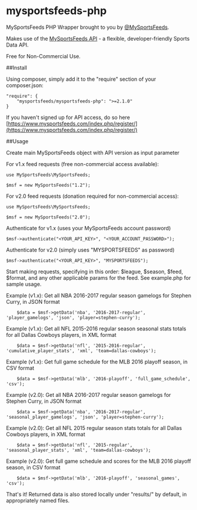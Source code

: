 # mysportsfeeds-php

MySportsFeeds PHP Wrapper brought to you by [@MySportsFeeds](https://twitter.com/MySportsFeeds).

Makes use of the [MySportsFeeds API](https://www.mysportsfeeds.com) - a flexible, developer-friendly Sports Data API.

Free for Non-Commercial Use.

##Install

Using composer, simply add it to the "require" section of your composer.json:
    
    "require": {
        "mysportsfeeds/mysportsfeeds-php": ">=2.1.0"
    }

If you haven't signed up for API access, do so here [https://www.mysportsfeeds.com/index.php/register/](https://www.mysportsfeeds.com/index.php/register/)

##Usage

Create main MySportsFeeds object with API version as input parameter

For v1.x feed requests (free non-commercial access available):

    use MySportsFeeds\MySportsFeeds;

    $msf = new MySportsFeeds("1.2");

For v2.0 feed requests (donation required for non-commercial access):

    use MySportsFeeds\MySportsFeeds;

    $msf = new MySportsFeeds("2.0");


Authenticate for v1.x (uses your MySportsFeeds account password)

    $msf->authenticate("<YOUR_API_KEY>", "<YOUR_ACCOUNT_PASSWORD>");

Authenticate for v2.0 (simply uses "MYSPORTSFEEDS" as password)

    $msf->authenticate("<YOUR_API_KEY>", "MYSPORTSFEEDS");


Start making requests, specifying in this order: $league, $season, $feed, $format, and any other applicable params for the feed.  See example.php for sample usage.

Example (v1.x): Get all NBA 2016-2017 regular season gamelogs for Stephen Curry, in JSON format

```
    $data = $msf->getData('nba', '2016-2017-regular', 'player_gamelogs', 'json', 'player=stephen-curry');
```

Example (v1.x): Get all NFL 2015-2016 regular season seasonal stats totals for all Dallas Cowboys players, in XML format

```
    $data = $msf->getData('nfl', '2015-2016-regular', 'cumulative_player_stats', 'xml', 'team=dallas-cowboys');
```

Example (v1.x): Get full game schedule for the MLB 2016 playoff season, in CSV format

```
    $data = $msf->getData('mlb', '2016-playoff', 'full_game_schedule', 'csv');
```

Example (v2.0): Get all NBA 2016-2017 regular season gamelogs for Stephen Curry, in JSON format

```
    $data = $msf->getData('nba', '2016-2017-regular', 'seasonal_player_gamelogs', 'json', 'player=stephen-curry');
```

Example (v2.0): Get all NFL 2015 regular season  stats totals for all Dallas Cowboys players, in XML format

```
    $data = $msf->getData('nfl', '2015-regular', 'seasonal_player_stats', 'xml', 'team=dallas-cowboys');
```

Example (v2.0): Get full game schedule and scores for the MLB 2016 playoff season, in CSV format

```
    $data = $msf->getData('mlb', '2016-playoff', 'seasonal_games', 'csv');
```

That's it!  Returned data is also stored locally under "results/" by default, in appropriately named files.
